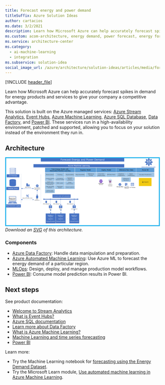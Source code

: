 ```yaml
---
title: Forecast energy and power demand
titleSuffix: Azure Solution Ideas
author: cartacios
ms.date: 3/2/2021
description: Learn how Microsoft Azure can help accurately forecast spikes in demand for energy products and services.
ms.custom: acom-architecture, energy demand, power forecast, energy forecast, ai-ml, 'https://azure.microsoft.com/solutions/architecture/forecast-energy-power-demand/'
ms.service: architecture-center
ms.category:
  - ai-machine-learning
  - integration
ms.subservice: solution-idea
social_image_url: /azure/architecture/solution-ideas/articles/media/forecast-energy-power-demand.png
---
```


[!INCLUDE [header_file](../../../includes/sol-idea-header.md)]

Learn how Microsoft Azure can help accurately forecast spikes in demand for energy products and services to give your company a competitive advantage.

This solution is built on the Azure managed services: [Azure Stream Analytics](https://azure.microsoft.com/services/stream-analytics), [Event Hubs](https://azure.microsoft.com/services/event-hubs), [Azure Machine Learning](https://azure.microsoft.com/services/machine-learning), [Azure SQL Database](https://azure.microsoft.com/services/sql-database), [Data Factory](https://azure.microsoft.com/services/data-factory), and [Power BI](https://powerbi.microsoft.com). These services run in a high-availability environment, patched and supported, allowing you to focus on your solution instead of the environment they run in.

## Architecture

![Architecture diagram: using Azure services like Machine Learning in a solution that forecasts energy and power demand.](../media/forecast-energy-power-demand.png)
*Download an [SVG](../media/forecast-energy-power-demand.svg) of this architecture.*

### Components

* [Azure Data Factory](https://azure.microsoft.com/services/data-factory): Handle data manipulation and preparation.
* [Azure Automated Machine Learning](https://azure.microsoft.com/services/machine-learning/automatedml): Use Azure ML to forecast the energy demand of a particular region.
* [MLOps](https://azure.microsoft.com/services/machine-learning/mlops): Design, deploy, and manage production model workflows.
* [Power BI](/power-bi/connect-data/service-aml-integrate): Consume model prediction results in Power BI.

## Next steps

See product documentation:

* [Welcome to Stream Analytics](/azure/stream-analytics/stream-analytics-introduction)
* [What is Event Hubs?](/azure/event-hubs/event-hubs-what-is-event-hubs)
* [Azure SQL documentation](/azure/sql-database)
* [Learn more about Data Factory](/azure/data-factory/data-factory-introduction)
* [What is Azure Machine Learning?](/azure/machine-learning/overview-what-is-azure-ml)
* [Machine Learning and time series forecasting](/azure/machine-learning/concept-automated-ml#time-series-forecasting)
* [Power BI](https://powerbi.microsoft.com/documentation/powerbi-landing-page)

Learn more:

* Try the Machine Learning notebook for [forecasting using the Energy Demand Dataset](https://github.com/Azure/MachineLearningNotebooks/blob/master/how-to-use-azureml/automated-machine-learning/forecasting-energy-demand/auto-ml-forecasting-energy-demand.ipynb).
* Try the Microsoft Learn module, [Use automated machine learning in Azure Machine Learning](/learn/modules/use-automated-machine-learning/).
